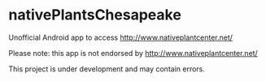 nativePlantsChesapeake
======================

Unofficial Android app to access http://www.nativeplantcenter.net/

Please note: this app is not endorsed by http://www.nativeplantcenter.net/

This project is under development and may contain errors.
